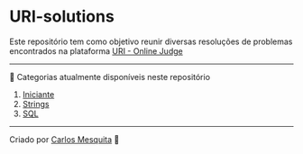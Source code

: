 # URI-solutions
Este repositório tem como objetivo reunir diversas resoluções de problemas encontrados na plataforma [URI - Online Judge](urionlinejudge.com.br)

---
:rocket: Categorias atualmente disponíveis neste repositório 
   1. [Iniciante](categorias/iniciante#iniciante)
   2. [Strings](categorias/strings#strings)
   3. [SQL](categorias/sql#sql)
---
Criado por [Carlos Mesquita](https://github.com/carlos3g) :purple_heart:
